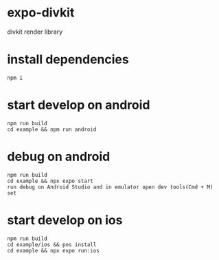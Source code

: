 # expo-divkit

divkit render library

# install dependencies

```
npm i
```

# start develop on android

```
npm run build
cd example && npm run android
```

# debug on android

```
npm run build
cd example && npx expo start
run debug on Android Studio and in emulator open dev tools(Cmd + M) set
```

# start develop on ios

```
npm run build
cd example/ios && pos install
cd example && npx expo run:ios
```
